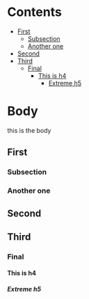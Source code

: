 # Contents

<!--- TOC -->

* [First](#first)
  * [Subsection](#subsection)
  * [Another one](#another-one)
* [Second](#second)
* [Third](#third)
  * [Final](#final)
    * [This is h4](#this-is-h4)
      * [Extreme h5](#extreme-h5)

<!--- END -->

# Body

this is the body

## First

### Subsection

### Another one

## Second

## Third

### Final

#### This is h4

##### Extreme h5
